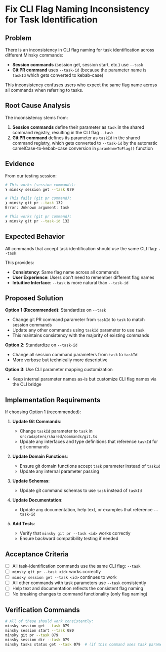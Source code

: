 # Fix CLI Flag Naming Inconsistency for Task Identification

## Problem
There is an inconsistency in CLI flag naming for task identification across different Minsky commands:

- **Session commands** (session get, session start, etc.) use `--task` 
- **Git PR command** uses `--task-id` (because the parameter name is `taskId` which gets converted to kebab-case)

This inconsistency confuses users who expect the same flag name across all commands when referring to tasks.

## Root Cause Analysis
The inconsistency stems from:

1. **Session commands** define their parameter as `task` in the shared command registry, resulting in the CLI flag `--task`
2. **Git PR command** defines its parameter as `taskId` in the shared command registry, which gets converted to `--task-id` by the automatic camelCase-to-kebab-case conversion in `paramNameToFlag()` function

## Evidence
From our testing session:
```bash
# This works (session commands):
❯ minsky session get --task 079

# This fails (git pr command):
❯ minsky git pr --task 132
Error: Unknown argument: task

# This works (git pr command):  
❯ minsky git pr --task-id 132
```

## Expected Behavior
All commands that accept task identification should use the same CLI flag: `--task`

This provides:
- **Consistency**: Same flag name across all commands
- **User Experience**: Users don't need to remember different flag names
- **Intuitive Interface**: `--task` is more natural than `--task-id`

## Proposed Solution
**Option 1 (Recommended)**: Standardize on `--task`
- Change git PR command parameter from `taskId` to `task` to match session commands
- Update any other commands using `taskId` parameter to use `task`
- This maintains consistency with the majority of existing commands

**Option 2**: Standardize on `--task-id`  
- Change all session command parameters from `task` to `taskId`
- More verbose but technically more descriptive

**Option 3**: Use CLI parameter mapping customization
- Keep internal parameter names as-is but customize CLI flag names via the CLI bridge

## Implementation Requirements
If choosing Option 1 (recommended):

1. **Update Git Commands**:
   - Change `taskId` parameter to `task` in `src/adapters/shared/commands/git.ts`
   - Update any interfaces and type definitions that reference `taskId` for git commands

2. **Update Domain Functions**:
   - Ensure git domain functions accept `task` parameter instead of `taskId`
   - Update any internal parameter passing

3. **Update Schemas**:
   - Update git command schemas to use `task` instead of `taskId`

4. **Update Documentation**:
   - Update any documentation, help text, or examples that reference `--task-id`

5. **Add Tests**:
   - Verify that `minsky git pr --task <id>` works correctly
   - Ensure backward compatibility testing if needed

## Acceptance Criteria
- [ ] All task-identification commands use the same CLI flag: `--task`
- [ ] `minsky git pr --task <id>` works correctly
- [ ] `minsky session get --task <id>` continues to work
- [ ] All other commands with task parameters use `--task` consistently
- [ ] Help text and documentation reflects the consistent flag naming
- [ ] No breaking changes to command functionality (only flag naming)

## Verification Commands
```bash
# All of these should work consistently:
minsky session get --task 079
minsky session start --task 080  
minsky git pr --task 079
minsky session dir --task 079
minsky tasks status get --task 079  # (if this command uses task parameter)
``` 
